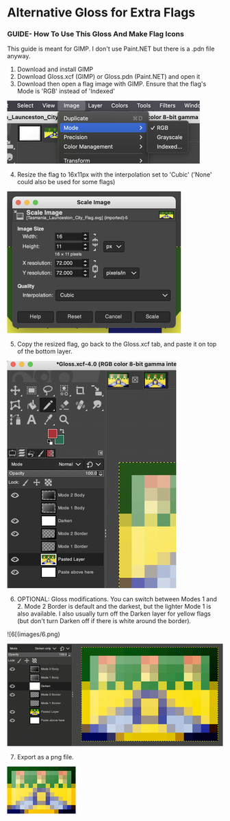 # Alternative Gloss for Extra Flags

### GUIDE- How To Use This Gloss And Make Flag Icons

This guide is meant for GIMP. I don't use Paint.NET but there is a .pdn file anyway.

1. Download and install GIMP
2. Download Gloss.xcf (GIMP) or Gloss.pdn (Paint.NET) and open it
3. Download then open a flag image with GIMP. Ensure that the flag's Mode is 'RGB' instead of 'Indexed'

![1](images/1.png)

4. Resize the flag to 16x11px with the interpolation set to 'Cubic' ('None' could also be used for some flags)

![2](images/2.png)

5. Copy the resized flag, go back to the Gloss.xcf tab, and paste it on top of the bottom layer.

![3](images/3.png)

6. OPTIONAL: Gloss modifications. You can switch between Modes 1 and 2. Mode 2 Border is default and the darkest, but the lighter Mode 1 is also available. I also usually turn off the Darken layer for yellow flags (but don't turn Darken off if there is white around the border).

![6[(images/6.png)

![3](images/4.gif)

7. Export as a png file.

![5](images/5.png)
